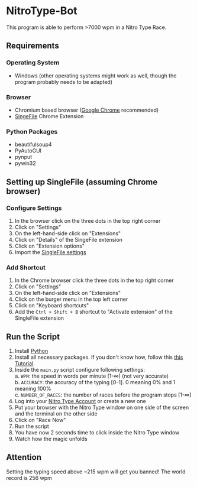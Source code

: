 # NitroType-Bot
This program is able to perform >7000 wpm in a Nitro Type Race.


## Requirements
### Operating System
- Windows (other operating systems might work as well, though the program probably needs to be adapted)

### Browser
- Chromium based browser (<a href="https://www.google.com/intl/en/chrome/">Google Chrome</a> recommended)
- <a href="https://chrome.google.com/webstore/detail/singlefile/mpiodijhokgodhhofbcjdecpffjipkle?hl=en-GB">SingeFile</a> Chrome Extension

### Python Packages
- beautifulsoup4
- PyAutoGUI
- pynput
- pywin32


## Setting up SingleFile (assuming Chrome browser)
### Configure Settings
1. In the browser click on the three dots in the top right corner
2. Click on "Settings"
3. On the left-hand-side click on "Extensions"
4. Click on "Details" of the SingeFile extension
5. Click on "Extension options"
6. Import the <a href="https://github.com/LevinHinder/Nitrotype-Bot/blob/main/singlefile-settings.json">SingleFile settings</a>

### Add Shortcut
1. In the Chrome browser click the three dots in the top right corner
2. Click on "Settings"
3. On the left-hand-side click on "Extensions"
4. Click on the burger menu in the top left corner
5. Click on "Keyboard shortcuts"
6. Add the <code>Ctrl + Shift + B</code> shortcut to "Activate extension" of the SingleFile extension


## Run the Script
1. Install <a href="https://www.python.org/downloads/">Python</a>
2. Install all necessary packages. If you don't know how, follow this <a href="https://packaging.python.org/en/latest/tutorials/installing-packages/">this Tutorial</a>.
3. Inside the <code>main.py</code> script configure following settings:<br>
    a. <code>WPM</code>: the speed in words per minute [1-∞] (not very accurate)<br>
    b. <code>ACCURACY</code>: the accuracy of the typing [0-1]. 0 meaning 0% and 1 meaning 100%<br>
    c. <code>NUMBER_OF_RACES</code>: the number of races before the program stops [1-∞]
4. Log into your <a href="https://www.nitrotype.com/">Nitro Type Account</a> or create a new one
5. Put your browser with the Nitro Type window on one side of the screen and the terminal on the other side
6. Click on "Race Now"
7. Run the script
8. You have now 2 seconds time to click inside the Nitro Type window
9. Watch how the magic unfolds


## Attention
Setting the typing speed above ~215 wpm will get you banned! The world record is 256 wpm
